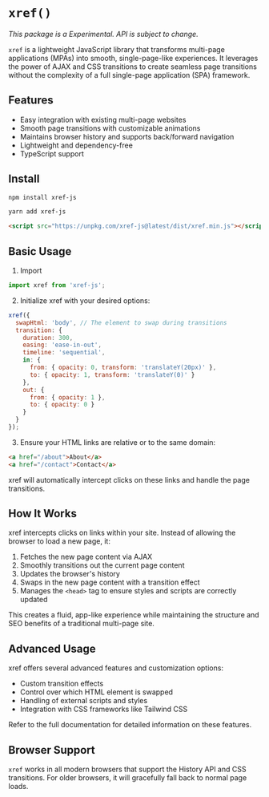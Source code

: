 # `xref()`

*This package is a Experimental. API is subject to change.*

`xref` is a lightweight JavaScript library that transforms multi-page applications (MPAs) into smooth, single-page-like experiences. It leverages the power of AJAX and CSS transitions to create seamless page transitions without the complexity of a full single-page application (SPA) framework.

## Features

- Easy integration with existing multi-page websites
- Smooth page transitions with customizable animations
- Maintains browser history and supports back/forward navigation
- Lightweight and dependency-free
- TypeScript support

## Install

```bash
npm install xref-js
```

```bash
yarn add xref-js
```

```html
<script src="https://unpkg.com/xref-js@latest/dist/xref.min.js"></script>
```

## Basic Usage

1. Import

```js
import xref from 'xref-js';
```

2. Initialize xref with your desired options:

```js
xref({
  swapHtml: 'body', // The element to swap during transitions
  transition: {
    duration: 300,
    easing: 'ease-in-out',
    timeline: 'sequential',
    in: {
      from: { opacity: 0, transform: 'translateY(20px)' },
      to: { opacity: 1, transform: 'translateY(0)' }
    },
    out: {
      from: { opacity: 1 },
      to: { opacity: 0 }
    }
  }
});
```

3. Ensure your HTML links are relative or to the same domain:

```html
<a href="/about">About</a>
<a href="/contact">Contact</a>
```

xref will automatically intercept clicks on these links and handle the page transitions.

## How It Works

xref intercepts clicks on links within your site. Instead of allowing the browser to load a new page, it:

1. Fetches the new page content via AJAX
2. Smoothly transitions out the current page content
3. Updates the browser's history
4. Swaps in the new page content with a transition effect
5. Manages the `<head>` tag to ensure styles and scripts are correctly updated

This creates a fluid, app-like experience while maintaining the structure and SEO benefits of a traditional multi-page site.

## Advanced Usage

xref offers several advanced features and customization options:

- Custom transition effects
- Control over which HTML element is swapped
- Handling of external scripts and styles
- Integration with CSS frameworks like Tailwind CSS

Refer to the full documentation for detailed information on these features.

## Browser Support

`xref` works in all modern browsers that support the History API and CSS transitions. For older browsers, it will gracefully fall back to normal page loads.


